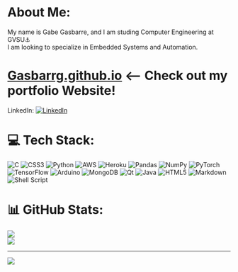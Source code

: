 # About Me:
My name is Gabe Gasbarre, and I am studing Computer Engineering at GVSU⚓<br>I am looking to specialize in Embedded Systems and Automation.<br>

# [Gasbarrg.github.io](https://gasbarrg.github.io) <-- Check out my portfolio Website!<br>
LinkedIn:
[![LinkedIn](https://img.shields.io/badge/LinkedIn-%230077B5.svg?logo=linkedin&logoColor=white)](https://linkedin.com/in/gabe.gasbarre) 

# 💻 Tech Stack:
![C](https://img.shields.io/badge/c-%2300599C.svg?style=for-the-badge&logo=c&logoColor=white) ![CSS3](https://img.shields.io/badge/css3-%231572B6.svg?style=for-the-badge&logo=css3&logoColor=white) ![Python](https://img.shields.io/badge/python-3670A0?style=for-the-badge&logo=python&logoColor=ffdd54) ![AWS](https://img.shields.io/badge/AWS-%23FF9900.svg?style=for-the-badge&logo=amazon-aws&logoColor=white) ![Heroku](https://img.shields.io/badge/heroku-%23430098.svg?style=for-the-badge&logo=heroku&logoColor=white) ![Pandas](https://img.shields.io/badge/pandas-%23150458.svg?style=for-the-badge&logo=pandas&logoColor=white) ![NumPy](https://img.shields.io/badge/numpy-%23013243.svg?style=for-the-badge&logo=numpy&logoColor=white) ![PyTorch](https://img.shields.io/badge/PyTorch-%23EE4C2C.svg?style=for-the-badge&logo=PyTorch&logoColor=white) ![TensorFlow](https://img.shields.io/badge/TensorFlow-%23FF6F00.svg?style=for-the-badge&logo=TensorFlow&logoColor=white) ![Arduino](https://img.shields.io/badge/-Arduino-00979D?style=for-the-badge&logo=Arduino&logoColor=white) ![MongoDB](https://img.shields.io/badge/MongoDB-%234ea94b.svg?style=for-the-badge&logo=mongodb&logoColor=white) ![Qt](https://img.shields.io/badge/Qt-%23217346.svg?style=for-the-badge&logo=Qt&logoColor=white) ![Java](https://img.shields.io/badge/java-%23ED8B00.svg?style=for-the-badge&logo=java&logoColor=white) ![HTML5](https://img.shields.io/badge/html5-%23E34F26.svg?style=for-the-badge&logo=html5&logoColor=white) ![Markdown](https://img.shields.io/badge/markdown-%23000000.svg?style=for-the-badge&logo=markdown&logoColor=white) ![Shell Script](https://img.shields.io/badge/shell_script-%23121011.svg?style=for-the-badge&logo=gnu-bash&logoColor=white)
# 📊 GitHub Stats:
![](https://github-readme-streak-stats.herokuapp.com/?user=gasbarrg&theme=dark&hide_border=true)<br/>
![](https://github-readme-stats.vercel.app/api/top-langs/?username=gasbarrg&theme=dark&hide_border=true&include_all_commits=false&count_private=false&layout=compact)

---
[![](https://visitcount.itsvg.in/api?id=gasbarrg&icon=0&color=0)](https://visitcount.itsvg.in)
